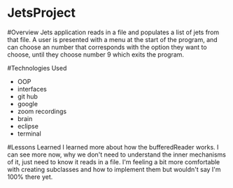 # JetsProject


#Overview
Jets application reads in a file and populates a list of jets from that file. A user is presented with a menu at the start of the program, and can choose an number that corresponds with the option they want to choose, until they choose number 9 which exits the program.

#Technologies Used
* OOP
* interfaces
* git hub
* google
* zoom recordings
* brain
* eclipse
* terminal


#Lessons Learned
I learned more about how the bufferedReader works. I can see more now, why we don't need to understand the inner mechanisms of it, just need to know it reads in a file. I'm feeling a bit more comfortable with creating subclasses and how to implement them but wouldn't say I'm 100% there yet. 
